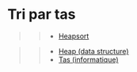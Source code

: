 # Tri par tas

>> - [Heapsort](https://en.wikipedia.org/wiki/Heapsort)

>> - [Heap (data structure)](https://en.wikipedia.org/wiki/Heap_%28data_structure%29)
>> - [Tas (informatique)](https://fr.wikipedia.org/wiki/Tas_%28informatique%29)